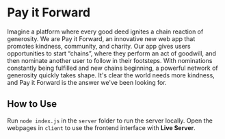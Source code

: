 # Pay it Forward

Imagine a platform where every good deed ignites a chain reaction of generosity. We are Pay it Forward, an innovative new web app that promotes kindness, community, and charity. Our app gives users opportunities to start “chains”, where they perform an act of goodwill, and then nominate another user to follow in their footsteps. With nominations constantly being fulfilled and new chains beginning, a powerful network of generosity quickly takes shape. It's clear the world needs more kindness, and Pay it Forward is the answer we've been looking for.

## How to Use

Run `node index.js` in the `server` folder to run the server locally. Open the webpages in `client` to use the frontend interface with **Live Server**.
